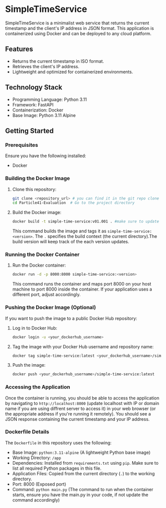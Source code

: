 # SimpleTimeService

SimpleTimeService is a minimalist web service that returns the current timestamp and the client's IP address in JSON format. This application is containerized using Docker and can be deployed to any cloud platform.

## Features

*   Returns the current timestamp in ISO format.
*   Retrieves the client's IP address.
*   Lightweight and optimized for containerized environments.

## Technology Stack

*   Programming Language: Python 3.11
*   Framework: FastAPI
*   Containerization: Docker
*   Base Image: Python 3.11 Alpine

## Getting Started

### Prerequisites

Ensure you have the following installed:

*   Docker

### Building the Docker Image

1.  Clone this repository:

    ```bash
    git clone <repository_url> # you can find it in the git repo clone option
    cd Particle41-Evaluation  # Go to the project directory
    ```

2.  Build the Docker image:

    ```bash
    docker build -t simple-time-service:v01.001 . #make sure to update the image version with each build
    ```
    This command builds the image and tags it as `simple-time-service:<version>`. The `.` specifies the build context (the current directory).The build version will keep track of the each version updates.

### Running the Docker Container

1.  Run the Docker container:

    ```bash
    docker run -d -p 8000:8000 simple-time-service:<version>
    ```
    This command runs the container and maps port 8000 on your host machine to port 8000 inside the container. If your application uses a different port, adjust accordingly.

### Pushing the Docker Image (Optional)

If you want to push the image to a public Docker Hub repository:

1.  Log in to Docker Hub:

    ```bash
    docker login -u <your_dockerhub_username>
    ```

2.  Tag the image with your Docker Hub username and repository name:

    ```bash
    docker tag simple-time-service:latest <your_dockerhub_username>/simple-time-service:latest
    ```

3.  Push the image:

    ```bash
    docker push <your_dockerhub_username>/simple-time-service:latest
    ```

### Accessing the Application

Once the container is running, you should be able to access the application by navigating to `http://localhost:8000` (update localhost with IP or domain name if you are using diffrent server to access it) in your web browser (or the appropriate address if you're running it remotely).  You should see a JSON response containing the current timestamp and your IP address.

### Dockerfile Details

The `Dockerfile` in this repository uses the following:

*   Base Image: `python:3.11-alpine` (A lightweight Python base image)
*   Working Directory: `/app`
*   Dependencies: Installed from `requirements.txt` using `pip`. Make sure to list all required Python packages in this file.
*   Application Files: Copied from the current directory (`.`) to the working directory.
*   Port: 8000 (Exposed port)
*   Command: `python main.py` (The command to run when the container starts, ensure you have the main.py in your code, if not update the command accordingly)
